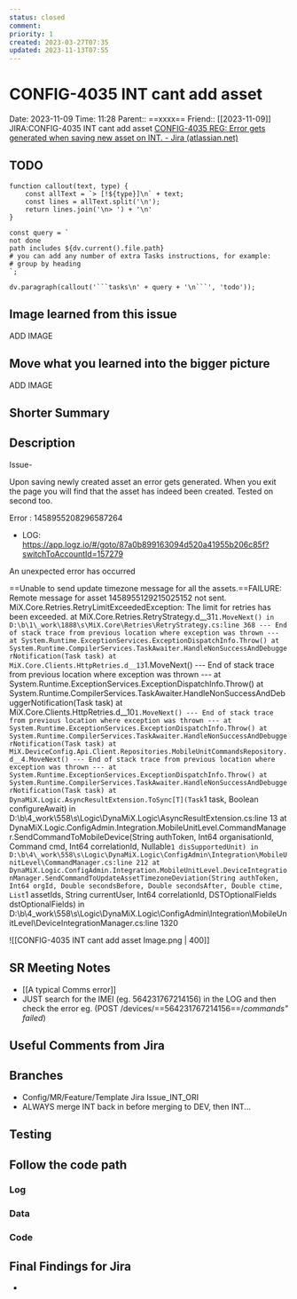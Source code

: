 ```yaml
---
status: closed
comment: 
priority: 1
created: 2023-03-27T07:35
updated: 2023-11-13T07:55
---
```


# CONFIG-4035 INT cant add asset

Date: 2023-11-09 Time: 11:28
Parent:: ==xxxx==
Friend:: [[2023-11-09]]
JIRA:CONFIG-4035 INT cant add asset
[CONFIG-4035 REG: Error gets generated when saving new asset on INT. - Jira (atlassian.net)](https://csojiramixtelematics.atlassian.net/browse/CONFIG-4035)

## TODO
```dataviewjs
function callout(text, type) {
    const allText = `> [!${type}]\n` + text;
    const lines = allText.split('\n');
    return lines.join('\n> ') + '\n'
}

const query = `
not done
path includes ${dv.current().file.path}
# you can add any number of extra Tasks instructions, for example:
# group by heading
`;

dv.paragraph(callout('```tasks\n' + query + '\n```', 'todo'));
```

## Image learned from this issue

ADD IMAGE

## Move what you learned into the bigger picture

ADD IMAGE

## Shorter Summary



## Description

Issue-

Upon saving newly created asset an error gets generated. When you exit the page you will find that the asset has indeed been created. Tested on second too.

Error : 1458955208296587264

- LOG: https://app.logz.io/#/goto/87a0b899163094d520a41955b206c85f?switchToAccountId=157279

An unexpected error has occurred

==Unable to send update timezone message for all the assets.==FAILURE: Remote message for asset 1458955129215025152 not sent. MiX.Core.Retries.RetryLimitExceededException: The limit for retries has been exceeded. at MiX.Core.Retries.RetryStrategy.d__31`1.MoveNext() in D:\b\1\_work\1888\s\MiX.Core\Retries\RetryStrategy.cs:line 368 --- End of stack trace from previous location where exception was thrown --- at System.Runtime.ExceptionServices.ExceptionDispatchInfo.Throw() at System.Runtime.CompilerServices.TaskAwaiter.HandleNonSuccessAndDebuggerNotification(Task task) at MiX.Core.Clients.HttpRetries.d__13`1.MoveNext() --- End of stack trace from previous location where exception was thrown --- at System.Runtime.ExceptionServices.ExceptionDispatchInfo.Throw() at System.Runtime.CompilerServices.TaskAwaiter.HandleNonSuccessAndDebuggerNotification(Task task) at MiX.Core.Clients.HttpRetries.d__10`1.MoveNext() --- End of stack trace from previous location where exception was thrown --- at System.Runtime.ExceptionServices.ExceptionDispatchInfo.Throw() at System.Runtime.CompilerServices.TaskAwaiter.HandleNonSuccessAndDebuggerNotification(Task task) at MiX.DeviceConfig.Api.Client.Repositories.MobileUnitCommandsRepository.d__4.MoveNext() --- End of stack trace from previous location where exception was thrown --- at System.Runtime.ExceptionServices.ExceptionDispatchInfo.Throw() at System.Runtime.CompilerServices.TaskAwaiter.HandleNonSuccessAndDebuggerNotification(Task task) at DynaMiX.Logic.AsyncResultExtension.ToSync[T](Task`1 task, Boolean configureAwait) in D:\b\4\_work\558\s\Logic\DynaMiX.Logic\AsyncResultExtension.cs:line 13 at DynaMiX.Logic.ConfigAdmin.Integration.MobileUnitLevel.CommandManager.SendCommandToMobileDevice(String authToken, Int64 organisationId, Command cmd, Int64 correlationId, Nullable`1 disSupportedUnit) in D:\b\4\_work\558\s\Logic\DynaMiX.Logic\ConfigAdmin\Integration\MobileUnitLevel\CommandManager.cs:line 212 at DynaMiX.Logic.ConfigAdmin.Integration.MobileUnitLevel.DeviceIntegrationManager.SendCommandToUpdateAssetTimezoneDeviation(String authToken, Int64 orgId, Double secondsBefore, Double secondsAfter, Double ctime, List`1 assetIds, String currentUser, Int64 correlationId, DSTOptionalFields dstOptionalFields) in D:\b\4\_work\558\s\Logic\DynaMiX.Logic\ConfigAdmin\Integration\MobileUnitLevel\DeviceIntegrationManager.cs:line 1320

![[CONFIG-4035 INT cant add asset Image.png | 400]]



## SR Meeting Notes

- [[A typical Comms error]]
- JUST search for the IMEI (eg. 564231767214156) in the LOG and then check the error eg. (POST /devices/==564231767214156==/_commands" failed_)

## Useful Comments from Jira


## Branches

- Config/MR/Feature/Template Jira Issue_INT_ORI
- ALWAYS merge INT back in before merging to DEV, then INT...

## Testing



## Follow the code path

### Log


### Data


### Code


## Final Findings for Jira

- 
